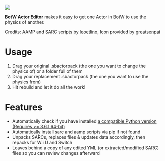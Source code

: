 ![](https://i.imgur.com/cyCeDBd.png)

**BotW Actor Editor** makes it easy to get one Actor in BotW to use the physics of another.

Credits: AAMP and SARC scripts by [leoetlino](https://github.com/leoetlino), Icon provided by [greatsenpai](https://twitter.com/greatsenpai)
# Usage
1. Drag your original .sbactorpack (the one you want to change the physics of) or a folder full of them
2. Drag your replacement .sbactorpack (the one you want to use the physics from)
3. Hit rebuild and let it do all the work!
# Features
- Automatically check if you have installed [a compatible Python version (Requires >= 3.6.1 64-bit)](https://www.python.org/ftp/python/3.7.8/python-3.7.8-amd64.exe)
- Automatically install sarc and aamp scripts via pip if not found
- Unpacks SARCs, replaces files & updates data accordingly, then repacks for Wii U and Switch
- Leaves behind a copy of any edited YML (or extracted/modified SARC) files so you can review changes afterward

